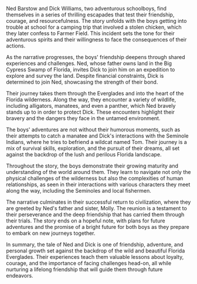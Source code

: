 Ned Barstow and Dick Williams, two adventurous schoolboys, find themselves in a series of thrilling escapades that test their friendship, courage, and resourcefulness. The story unfolds with the boys getting into trouble at school for a camping trip that involved a stolen chicken, which they later confess to Farmer Field. This incident sets the tone for their adventurous spirits and their willingness to face the consequences of their actions.

As the narrative progresses, the boys' friendship deepens through shared experiences and challenges. Ned, whose father owns land in the Big Cypress Swamp of Florida, invites Dick to join him on an expedition to explore and survey the land. Despite financial constraints, Dick is determined to join Ned, showcasing the strength of their bond.

Their journey takes them through the Everglades and into the heart of the Florida wilderness. Along the way, they encounter a variety of wildlife, including alligators, manatees, and even a panther, which Ned bravely stands up to in order to protect Dick. These encounters highlight their bravery and the dangers they face in the untamed environment.

The boys' adventures are not without their humorous moments, such as their attempts to catch a manatee and Dick's interactions with the Seminole Indians, where he tries to befriend a wildcat named Tom. Their journey is a mix of survival skills, exploration, and the pursuit of their dreams, all set against the backdrop of the lush and perilous Florida landscape.

Throughout the story, the boys demonstrate their growing maturity and understanding of the world around them. They learn to navigate not only the physical challenges of the wilderness but also the complexities of human relationships, as seen in their interactions with various characters they meet along the way, including the Seminoles and local fishermen.

The narrative culminates in their successful return to civilization, where they are greeted by Ned's father and sister, Molly. The reunion is a testament to their perseverance and the deep friendship that has carried them through their trials. The story ends on a hopeful note, with plans for future adventures and the promise of a bright future for both boys as they prepare to embark on new journeys together.

In summary, the tale of Ned and Dick is one of friendship, adventure, and personal growth set against the backdrop of the wild and beautiful Florida Everglades. Their experiences teach them valuable lessons about loyalty, courage, and the importance of facing challenges head-on, all while nurturing a lifelong friendship that will guide them through future endeavors.